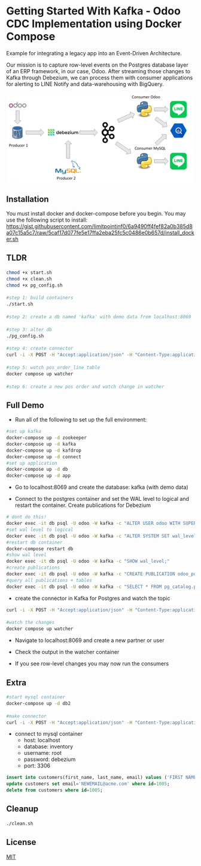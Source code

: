 # Getting Started With Kafka - Odoo CDC Implementation using Docker Compose
Example for integrating a legacy app into an Event-Driven Architecture.

Our mission is to capture row-level events on the Postgres database layer of an ERP framework, in our case, Odoo. 
After streaming those changes to Kafka through Debezium, we can process them with consumer applications for alerting to LINE Notify and data-warehousing with BigQuery.

![Arch Drawing](/images/arch.png)


## Installation
You must install docker and docker-compose before you begin.
You may use the following script to install: https://gist.githubusercontent.com/limitpointinf0/6a9490ff4fef82a0b385d8a07c15a5c7/raw/5caf17d077fe5e17ffa2eba25fc5c0486e0b657d/install_docker.sh 

## TLDR
```bash
chmod +x start.sh
chmod +x clean.sh
chmod +x pg_config.sh

#step 1: build containers
./start.sh

#step 2: create a db named 'kafka' with demo data from localhost:8069

#step 3: alter db
./pg_config.sh

#step 4: create connector
curl -i -X POST -H "Accept:application/json" -H "Content-Type:application/json" localhost:8083/connectors/ -d '{ "name": "odoo-connector", "config": { "connector.class": "io.debezium.connector.postgresql.PostgresConnector", "tasks.max": "1", "database.hostname": "db", "database.port": "5432", "database.user": "odoo", "database.password": "odoo", "database.server.id": "184054", "database.server.name": "odoo", "database.dbname": "kafka", "database.whitelist": "kafka", "table.whitelist": "public.pos_order,public.pos_order_line", "database.history.kafka.bootstrap.servers": "kafka:9092", "database.history.kafka.topic": "schema-changes.odoo", "decimal.handling.mode": "double", "plugin.name":"pgoutput"}}'

#step 5: watch pos_order_line table
docker compose up watcher

#step 6: create a new pos order and watch change in watcher
```


## Full Demo
- Run all of the following to set up the full environment:
```bash
#set up kafka
docker-compose up -d zookeeper
docker-compose up -d kafka
docker-compose up -d kafdrop
docker-compose up -d connect
#set up application
docker-compose up -d db
docker-compose up -d app
```
- Go to localhost:8069 and create the database: kafka (with demo data)

- Connect to the postgres container and set the WAL level to logical and restart the container. Create publications for Debezium
```bash
# dont do this!
docker exec -it db psql -U odoo -W kafka -c "ALTER USER odoo WITH SUPERUSER;"
#set wal level to logical
docker exec -it db psql -U odoo -W kafka -c "ALTER SYSTEM SET wal_level = 'logical';"
#restart db container
docker-compose restart db
#show wal level
docker exec -it db psql -U odoo -W kafka -c "SHOW wal_level;"
#create publications
docker exec -it db psql -U odoo -W kafka -c "CREATE PUBLICATION odoo_publication FOR TABLE pos_order, pos_order_line;"
#query all publications + tables
docker exec -it db psql -U odoo -W kafka -c "SELECT * FROM pg_catalog.pg_publication pub LEFT JOIN  pg_catalog.pg_publication_tables tab ON pub.pubname = tab.pubname;"
```

- create the connector in Kafka for Postgres and watch the topic
```bash
curl -i -X POST -H "Accept:application/json" -H "Content-Type:application/json" localhost:8083/connectors/ -d '{ "name": "odoo-connector", "config": { "connector.class": "io.debezium.connector.postgresql.PostgresConnector", "tasks.max": "1", "database.hostname": "db", "database.port": "5432", "database.user": "odoo", "database.password": "odoo", "database.server.id": "184054", "database.server.name": "odoo", "database.dbname": "kafka", "database.whitelist": "kafka", "table.whitelist": "public.pos_order,public.pos_order_line", "database.history.kafka.bootstrap.servers": "kafka:9092", "database.history.kafka.topic": "schema-changes.odoo", "decimal.handling.mode": "double", "plugin.name":"pgoutput"}}'

#watch the changes
docker compose up watcher
```
- Navigate to localhost:8069 and create a new partner or user

- Check the output in the watcher container

- If you see row-level changes you may now run the consumers


## Extra
```bash
#start mysql container
docker-compose up -d db2

#make connector
curl -i -X POST -H "Accept:application/json" -H "Content-Type:application/json" localhost:8083/connectors/ -d '{ "name": "inventory-connector", "config": { "connector.class": "io.debezium.connector.mysql.MySqlConnector", "tasks.max": "1", "database.hostname": "db2", "database.port": "3306", "database.user": "debezium", "database.password": "dbz", "database.server.id": "184054", "database.server.name": "dbserver1", "database.whitelist": "inventory", "database.history.kafka.bootstrap.servers": "kafka:9092", "database.history.kafka.topic": "dbhistory.inventory" } }'
```
- connect to mysql container
    - host: localhost
    - database: inventory
    - username: root
    - password: debezium
    - port: 3306

```sql
insert into customers(first_name, last_name, email) values ('FIRST NAME', 'LAST NAME', 'YOUREMAIL@EMAIL.COM');
update customers set email='NEWEMAIL@acme.com' where id=1005;
delete from customers where id=1005;
```


## Cleanup
```bash
./clean.sh
```


## License
[MIT](https://choosealicense.com/licenses/mit/)